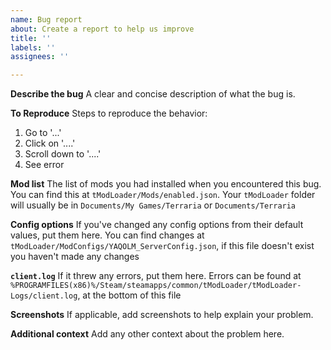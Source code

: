 ```yaml
---
name: Bug report
about: Create a report to help us improve
title: ''
labels: ''
assignees: ''

---
```


**Describe the bug**
A clear and concise description of what the bug is.

**To Reproduce**
Steps to reproduce the behavior:
1. Go to '...'
2. Click on '....'
3. Scroll down to '....'
4. See error

**Mod list**
The list of mods you had installed when you encountered this bug. You can find this at `tModLoader/Mods/enabled.json`. Your `tModLoader` folder will usually be in `Documents/My Games/Terraria` or `Documents/Terraria`

**Config options**
If you've changed any config options from their default values, put them here. You can find changes at `tModLoader/ModConfigs/YAQOLM_ServerConfig.json`, if this file doesn't exist you haven't made any changes

**`client.log`**
If it threw any errors, put them here. Errors can be found at `%PROGRAMFILES(x86)%/Steam/steamapps/common/tModLoader/tModLoader-Logs/client.log`, at the bottom of this file

**Screenshots**
If applicable, add screenshots to help explain your problem.


**Additional context**
Add any other context about the problem here.
